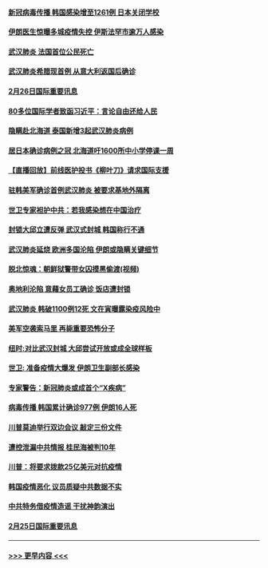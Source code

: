 #### [新冠病毒传播 韩国感染增至1261例 日本关闭学校](../pages/prog202/a102786378.md?t=02270131) 
#### [伊朗医生惊曝多城疫情失控 伊斯法罕市逾万人感染](../pages/prog202/a102786352.md?t=02270131) 
#### [武汉肺炎 法国首位公民死亡](../pages/prog202/a102786286.md?t=02270131) 
#### [武汉肺炎希腊现首例 从意大利返国后确诊](../pages/prog202/a102786272.md?t=02270131) 
#### [2月26日国际重要讯息](../pages/prog202/a102786088.md?t=02270131) 
#### [80多位国际学者致函习近平：言论自由还给人民](../pages/prog202/a102786009.md?t=02270131) 
#### [隐瞒赴北海道 泰国新增3起武汉肺炎病例](../pages/prog202/a102786065.md?t=02270131) 
#### [居日本确诊病例之冠 北海道吁1600所中小学停课一周](../pages/prog202/a102786045.md?t=02270131) 
#### [【直播回放】前线医护投书《柳叶刀》请求国际支援](../pages/prog202/a102786048.md?t=02270131) 
#### [驻韩美军确诊首例武汉肺炎 被要求基地外隔离](../pages/prog202/a102785964.md?t=02270131) 
#### [世卫专家袒护中共：若我感染想在中国治疗](../pages/prog202/a102785921.md?t=02270131) 
#### [封锁大邱立遭反弹 武汉式封城 韩国称行不通](../pages/prog202/a102785940.md?t=02270131) 
#### [武汉肺炎延烧 欧洲多国沦陷 伊朗或隐瞒关键细节](../pages/prog202/a102785858.md?t=02270131) 
#### [脱北惊魂：朝鲜狱警带女囚摸黑偷渡(视频)](../pages/prog202/a102785824.md?t=02270131) 
#### [奥地利沦陷 意藉女员工确诊 饭店遭封锁](../pages/prog202/a102785803.md?t=02270131) 
#### [武汉肺炎 韩破1100例12死 文在寅曝露染疫风险中](../pages/prog202/a102785775.md?t=02270131) 
#### [美军空袭索马里 再毙重要恐怖分子](../pages/prog202/a102785761.md?t=02270131) 
#### [纽时:对比武汉封城 大邱尝试开放或成全球样板](../pages/prog202/a102785567.md?t=02270131) 
#### [世卫: 准备疫情大爆发 伊朗卫生副部长感染](../pages/prog202/a102785718.md?t=02270131) 
#### [专家警告：新冠肺炎或成首个“X疾病”](../pages/prog202/a102785682.md?t=02270131) 
#### [病毒传播 韩国累计确诊977例 伊朗16人死](../pages/prog202/a102785496.md?t=02270131) 
#### [川普莫迪举行双边会议 敲定三份文件](../pages/prog202/a102785486.md?t=02270131) 
#### [遭控泄漏中共情报 桂民海被判10年](../pages/prog202/a102785499.md?t=02270131) 
#### [川普：将要求拨款25亿美元对抗疫情](../pages/prog202/a102785490.md?t=02270131) 
#### [韩国疫情恶化 议员质疑中共数据不实](../pages/prog202/a102785460.md?t=02270131) 
#### [中共特务借疫情造谣 干扰神韵演出](../pages/prog202/a102785446.md?t=02270131) 
#### [2月25日国际重要讯息](../pages/prog202/a102785315.md?t=02270131) 

----
#### [ >>> 更早内容 <<< ](../indexes/prog202-earlier.md)
